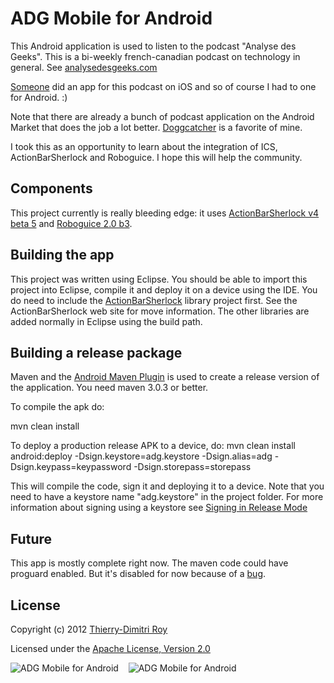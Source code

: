 # ADG Mobile for Android

This Android application is used to listen to the podcast "Analyse des Geeks". This is a bi-weekly french-canadian podcast on technology in general. See [analysedesgeeks.com](http://www.analysedesgeeks.com)

[Someone](http://www.vmiller.ca/) did an app for this podcast on iOS and so of course I had to one for Android. :)

Note that there are already a bunch of podcast application on the Android Market that does the job a lot better. [Doggcatcher](https://market.android.com/details?id=com.snoggdoggler.android.applications.doggcatcher.v1_) is a favorite of mine.

I took this as an opportunity to learn about the integration of ICS, ActionBarSherlock and Roboguice. I hope this will help the community.
 
## Components

This project currently is really bleeding edge: it uses [ActionBarSherlock v4 beta 5](http://beta.abs.io/) and [Roboguice 2.0 b3](http://code.google.com/p/roboguice/). 
 
## Building the app

This project was written using Eclipse. You should be able to import this project into Eclipse, compile it and deploy it on a device using the IDE. You do need to include the [ActionBarSherlock](http://actionbarsherlock.com/) library project first. See the ActionBarSherlock web site for move information. The other libraries are added normally in Eclipse using the build path.  


## Building a release package

Maven and the [Android Maven Plugin](http://code.google.com/p/maven-android-plugin/) is used to create a release version of the application. You need maven 3.0.3 or better.

To compile the apk do:
 
mvn clean install

To deploy a production release APK to a device, do:
mvn clean install android:deploy -Dsign.keystore=adg.keystore -Dsign.alias=adg -Dsign.keypass=keypassword -Dsign.storepass=storepass

This will compile the code, sign it and deploying it to a device. Note that you need to have a keystore name "adg.keystore" in the project folder. For more information about signing using a keystore see [Signing in Release Mode](http://developer.android.com/guide/publishing/app-signing.html#releasemode)

## Future

This app is mostly complete right now. The maven code could have proguard enabled. But it's disabled for now because of a [bug](http://code.google.com/p/maven-android-plugin/issues/detail?id=241).

## License
Copyright (c) 2012 [Thierry-Dimitri Roy](http://about.me/thierryd)

Licensed under the [Apache License, Version 2.0](http://www.apache.org/licenses/LICENSE-2.0.html)

![ADG Mobile for Android](https://github.com/thierryd/adg-android/screenshots/screen1.png "ADG Mobile for Android") &nbsp;&nbsp; ![ADG Mobile for Android](https://github.com/thierryd/adg-android/screenshots/screen2.png "ADG Mobile for Android") 
